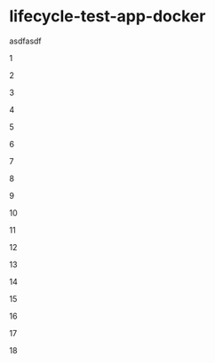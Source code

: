 # lifecycle-test-app-docker





asdfasdf

1

2

3

4

5

6

7

8

9

10

11

12

13

14

15

16

17

18
